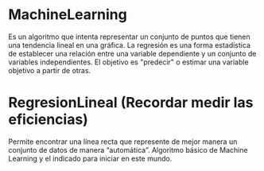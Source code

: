 # MachineLearning
Es un algoritmo que intenta representar un conjunto de puntos que tienen una tendencia lineal en una gráfica. 
La regresión es una forma estadística de establecer una relación entre una variable dependiente y un conjunto de variables independientes. El objetivo es "predecir" o estimar una variable objetivo a partir de otras.

# RegresionLineal (Recordar medir las eficiencias)
Permite encontrar una línea recta que represente de mejor manera un conjunto de datos de manera “automática”.
Algoritmo básico de Machine Learning y el indicado para iniciar en este mundo.




